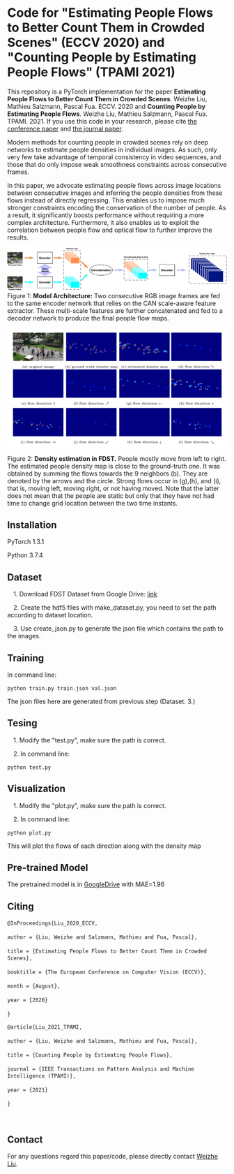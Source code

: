 # Code for "Estimating People Flows to Better Count Them in Crowded Scenes" (ECCV 2020) and "Counting People by Estimating People Flows" (TPAMI 2021)

This repository is a PyTorch implementation for the paper **Estimating People Flows to Better Count Them in Crowded Scenes**. Weizhe Liu, Mathieu Salzmann, Pascal Fua. ECCV. 2020 and **Counting People by Estimating People Flows**. Weizhe Liu, Mathieu Salzmann, Pascal Fua. TPAMI. 2021. If you use this code in your research, please cite
[the conference paper](https://www.ecva.net/papers/eccv_2020/papers_ECCV/papers/123600715.pdf) and [the journal paper](https://arxiv.org/pdf/2012.00452.pdf).


Modern methods for counting people in crowded scenes rely
on deep networks to estimate people densities in individual images. As such, only very few take advantage of temporal consistency in video sequences, and those that do only impose weak smoothness constraints across consecutive frames.

In this paper, we advocate estimating people flows across image locations between consecutive images and inferring the people densities from these flows instead of directly regressing. This enables us to impose much stronger constraints encoding the conservation of the number of people.
As a result, it significantly boosts performance without requiring a more complex architecture. Furthermore, it also enables us to exploit the correlation between people flow and optical flow to further improve the results.

![](./images/model.png)
Figure 1: **Model Architecture:** Two consecutive RGB image frames are fed to the
same encoder network that relies on the CAN scale-aware feature extractor. These multi-scale features are further concatenated and fed to a decoder network to produce the final people flow maps.

![](./images/prediction.png)

Figure 2: **Density estimation in FDST.** People mostly move from left to right. The estimated people density map is close to the ground-truth one. It was obtained by summing the flows towards the 9 neighbors (b). They are denoted by the arrows and the circle. Strong flows occur in (g),(h), and (i), that is, moving left, moving right, or not having moved. Note that the latter does not mean that the people are static but only that they have not had time to change grid location between the two time instants.

## Installation
PyTorch 1.3.1

Python 3.7.4

## Dataset

&emsp;1. Download FDST Dataset from
Google Drive: [link](https://drive.google.com/drive/folders/19c2X529VTNjl3YL1EYweBg60G70G2D-w) 

&emsp;2. Create the hdf5 files with make_dataset.py, you need to set the path according to dataset location.

&emsp;3. Use create_json.py to generate the json file which contains the path to the images.

## Training
In command line:

```
python train.py train.json val.json

``` 

The json files here are generated from previous step (Dataset. 3.)

## Tesing
&emsp;1. Modify the "test.py", make sure the path is correct.

&emsp;2. In command line:

```
python test.py

``` 

## Visualization
&emsp;1. Modify the "plot.py", make sure the path is correct.

&emsp;2. In command line:

```
python plot.py

``` 
This will plot the flows of each direction along with the density map



## Pre-trained Model

The pretrained model is in [GoogleDrive](https://drive.google.com/file/d/1RztStHTi7kd-q2zoYhgbSzQ0r5sVFQAu/view?usp=sharing) with MAE=1.96



 
## Citing

``` 
@InProceedings{Liu_2020_ECCV,

author = {Liu, Weizhe and Salzmann, Mathieu and Fua, Pascal},

title = {Estimating People Flows to Better Count Them in Crowded Scenes},

booktitle = {The European Conference on Computer Vision (ECCV)},

month = {August},

year = {2020}

}

``` 

``` 
@article{Liu_2021_TPAMI,

author = {Liu, Weizhe and Salzmann, Mathieu and Fua, Pascal},

title = {Counting People by Estimating People Flows},

journal = {IEEE Transactions on Pattern Analysis and Machine Intelligence (TPAMI)},

year = {2021}

}



``` 



## Contact

For any questions regard this paper/code, please directly contact [Weizhe Liu](mailto:weizhe.liu@epfl.ch).

